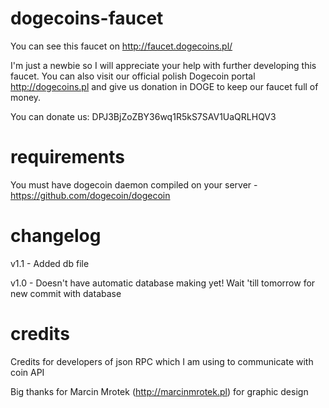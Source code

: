 dogecoins-faucet
================

You can see this faucet on http://faucet.dogecoins.pl/

I'm just a newbie so I will appreciate your help with further developing this faucet. You can also visit our official polish Dogecoin portal http://dogecoins.pl and give us donation in DOGE to keep our faucet full of money.

You can donate us: DPJ3BjZoZBY36wq1R5kS7SAV1UaQRLHQV3

requirements
================
You must have dogecoin daemon compiled on your server - https://github.com/dogecoin/dogecoin

changelog
================
v1.1 - Added db file

v1.0 - Doesn't have automatic database making yet! Wait 'till tomorrow for new commit with database

credits
================
Credits for developers of json RPC which I am using to communicate with coin API

Big thanks for Marcin Mrotek (http://marcinmrotek.pl) for graphic design
